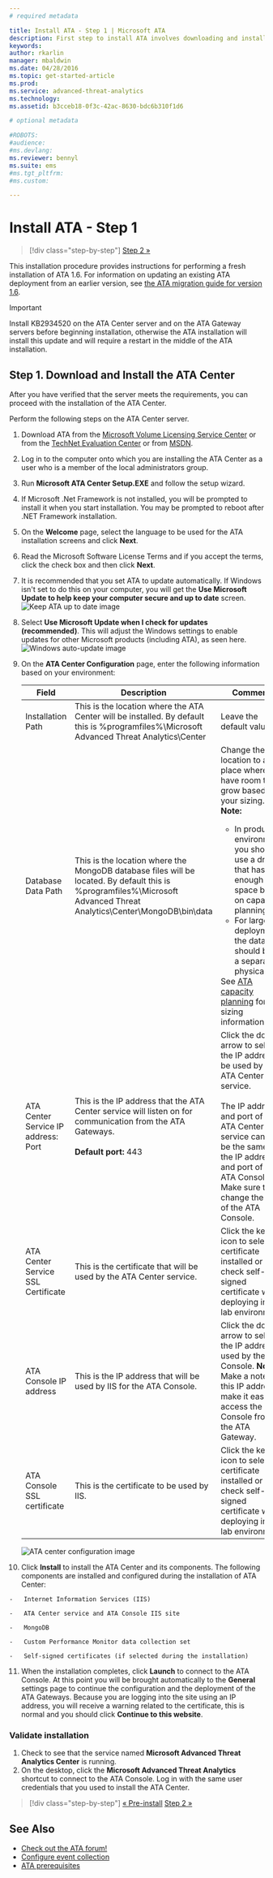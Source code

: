 ```yaml
---
# required metadata

title: Install ATA - Step 1 | Microsoft ATA
description: First step to install ATA involves downloading and installing the ATA Center onto your chosen server.
keywords:
author: rkarlin
manager: mbaldwin
ms.date: 04/28/2016
ms.topic: get-started-article
ms.prod:
ms.service: advanced-threat-analytics
ms.technology:
ms.assetid: b3cceb18-0f3c-42ac-8630-bdc6b310f1d6

# optional metadata

#ROBOTS:
#audience:
#ms.devlang:
ms.reviewer: bennyl
ms.suite: ems
#ms.tgt_pltfrm:
#ms.custom:

---
```


# Install ATA - Step 1

>[!div class="step-by-step"]
[Step 2 »](install-ata-step2.md)

This installation procedure provides instructions for performing a fresh installation of ATA 1.6. For information on updating an existing ATA deployment from an earlier version, see [the ATA migration guide for version 1.6](/advanced-threat-analytics/understand-explore/ata-update-1.6-migration-guide).

> [!IMPORTANT] 
> Install KB2934520 on the ATA Center server and on the ATA Gateway servers before beginning installation, otherwise the ATA installation will install this update and will require a restart in the middle of the ATA installation.

## Step 1. Download and Install the ATA Center
After you have verified that the server meets the requirements, you can proceed with the installation of the ATA Center.

Perform the following steps on the ATA Center server.

1.  Download ATA from the [Microsoft Volume Licensing Service Center](https://www.microsoft.com/Licensing/servicecenter/default.aspx) or from the [TechNet Evaluation Center](http://www.microsoft.com/evalcenter/) or from [MSDN](https://msdn.microsoft.com/subscriptions/downloads).

2.  Log in to the computer onto which you are installing the ATA Center as a user who is a member of the local administrators group.

3.  Run **Microsoft ATA Center Setup.EXE** and follow the setup wizard.

4.  If Microsoft .Net Framework is not installed, you will be prompted to install it when you start installation. You may be prompted to reboot after .NET Framework installation.
5.  On the **Welcome** page, select the language to be used for the ATA installation screens and click **Next**.

6.  Read the Microsoft Software License Terms and if you accept the terms, click the check box and then click **Next**.

7.  It is recommended that you set ATA to update automatically. If Windows isn't set to do this on your computer, you will get the **Use Microsoft Update to help keep your computer secure and up to date** screen. 
    ![Keep ATA up to date image](media/ata_ms_update.png)

8. Select **Use Microsoft Update when I check for updates (recommended)**. This will adjust the Windows settings to enable updates for other Microsoft products (including ATA), as seen here. 
    ![Windows auto-update image](media/ata_installupdatesautomatically.png)

8.  On the **ATA Center Configuration** page, enter the following information based on your environment:

    |Field|Description|Comments|
    |---------|---------------|------------|
    |Installation Path|This is the location where the ATA Center will be installed. By default this is  %programfiles%\Microsoft Advanced Threat Analytics\Center|Leave the default value|
    |Database Data Path|This is the location where the MongoDB database files will be located. By default this is %programfiles%\Microsoft Advanced Threat Analytics\Center\MongoDB\bin\data|Change the location to a place where you have room to grow based on your sizing. **Note:** <ul><li>In production environments you should use a drive that has enough space based on capacity planning.</li><li>For large deployments the database should be on a separate physical disk.</li></ul>See [ATA capacity planning](/advanced-threat-analytics/plan-design/ata-capacity-planning) for sizing information.|
    |ATA Center Service IP address: Port|This is the IP address that the ATA Center service will listen on for communication from the ATA Gateways.<br /><br />**Default port:** 443|Click the down arrow to select the IP address to be used by the ATA Center service.<br /><br />The IP address and port of the ATA Center service cannot be the same as the IP address and port of the ATA Console. Make sure to change the port of the ATA Console.|
    |ATA Center Service SSL Certificate|This is the certificate that will be used by the ATA Center service.|Click the key icon to select a certificate installed or check self-signed certificate when deploying in a lab environment.|
    |ATA Console IP address|This is the IP address that will be used by IIS for the ATA Console.|Click the down arrow to select the IP address used by the ATA Console. **Note:** Make a note of this IP address to make it easier to access the ATA Console from the ATA Gateway.|
    |ATA Console SSL certificate|This is the certificate to be used by IIS.|Click the key icon to select a certificate installed or check self-signed certificate when deploying in a lab environment.|

    ![ATA center configuration image](media/ATA-Center-Configuration.JPG)

10.  Click **Install** to install the ATA Center and its components.
    The following components are installed and configured during the installation of ATA Center:

    -   Internet Information Services (IIS)

    -   ATA Center service and ATA Console IIS site

    -   MongoDB

    -   Custom Performance Monitor data collection set

    -   Self-signed certificates (if selected during the installation)

11.  When the installation completes, click **Launch**  to connect to the ATA Console.
At this point you will be brought automatically to the **General** settings page to continue the configuration and the deployment of the ATA Gateways.
Because you are logging into the site using an IP address, you will receive a warning related to the certificate, this is normal and you should click **Continue to this website**.

### Validate installation

1.  Check to see that the service named **Microsoft Advanced Threat Analytics Center** is running.
2.  On the desktop, click the **Microsoft Advanced Threat Analytics** shortcut to connect to the ATA Console. Log in with the same user credentials that you used to install the ATA Center.



>[!div class="step-by-step"]
[« Pre-install](preinstall-ata.md)
[Step 2 »](install-ata-step2.md)

## See Also

- [Check out the ATA forum!](https://social.technet.microsoft.com/Forums/security/home?forum=mata)
- [Configure event collection](configure-event-collection.md)
- [ATA prerequisites](/advanced-threat-analytics/plan-design/ata-prerequisites)

